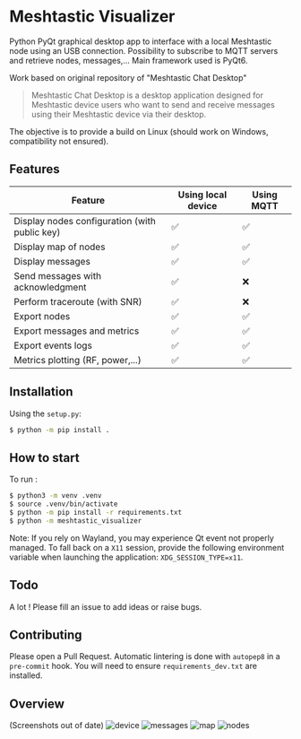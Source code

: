 # Meshtastic Visualizer
Python PyQt graphical desktop app to interface with a local Meshtastic node using an USB connection. Possibility to subscribe to MQTT servers and retrieve nodes, messages,...
Main framework used is PyQt6.

Work based on original repository of "Meshtastic Chat Desktop"

> Meshtastic Chat Desktop is a desktop application designed for Meshtastic device users who want to send and receive messages using their Meshtastic device via their desktop.

The objective is to provide a build on Linux (should work on Windows, compatibility not ensured).

## Features
| Feature | Using local device | Using MQTT |
|---|---|---|
| Display nodes configuration (with public key)|✅|✅|
| Display map of nodes |✅|✅|
| Display messages |✅|✅|
| Send messages with acknowledgment|✅|❌|
| Perform traceroute (with SNR)|✅|❌|
| Export nodes |✅|✅|
| Export messages and metrics |✅|✅|
| Export events logs |✅|✅|
| Metrics plotting (RF, power,...) |✅|✅|

## Installation 
Using the `setup.py`:

```bash
$ python -m pip install .
```

## How to start

To run :
```bash
$ python3 -m venv .venv
$ source .venv/bin/activate
$ python -m pip install -r requirements.txt
$ python -m meshtastic_visualizer
```
Note: If you rely on Wayland, you may experience Qt event not properly managed. To fall back on a `X11` session, provide the following environment variable when launching the application: `XDG_SESSION_TYPE=x11`.

## Todo
A lot ! Please fill an issue to add ideas or raise bugs.

## Contributing
Please open a Pull Request.
Automatic lintering is done with `autopep8` in a `pre-commit` hook. You will need to ensure `requirements_dev.txt` are installed.

## Overview
(Screenshots out of date)
![device](https://github.com/user-attachments/assets/6512218a-70ab-476a-98e2-a01cd0580b55)
![messages](https://github.com/user-attachments/assets/cfdd7f9e-481c-470b-96d9-a40280a65da2)
![map](https://github.com/user-attachments/assets/93682d59-0465-4236-9f4e-1ff0aeb2aa32)
![nodes](https://github.com/user-attachments/assets/76bc412d-2ffa-4e03-942a-64299a7e0969)


